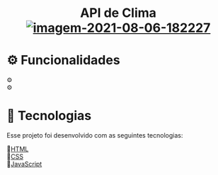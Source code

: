 <h1 align="center">API de Clima
 </br>
<a href="https://imgbb.com/"><img src="https://i.ibb.co/wrjwj54/imagem-2021-08-06-182227.png" alt="imagem-2021-08-06-182227" border="0" ></a>

</h1>
 <h1>⚙ Funcionalidades</h1>
⚙
 </br>
⚙
 </br>

 
 
 <h1>🚀 Tecnologias</h1>
Esse projeto foi desenvolvido com as seguintes tecnologias:

🚀[HTML](https://pt.wikipedia.org/wiki/HTML)
 </br>
🚀[CSS](https://pt.wikipedia.org/wiki/Cascading_Style_Sheets)
 </br>
🚀[JavaScript](https://pt.wikipedia.org/wiki/JavaScript)



 

